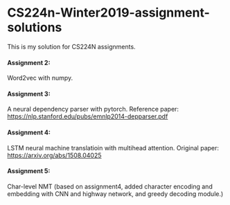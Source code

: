 # CS224n-Winter2019-assignment-solutions

This is my solution for CS224N assignments.

#### Assignment 2:
Word2vec with numpy.

#### Assignment 3:
A neural dependency parser with pytorch.
Reference paper:
https://nlp.stanford.edu/pubs/emnlp2014-depparser.pdf

#### Assignment 4:
LSTM neural machine translatioin with multihead attention.
Original paper:
https://arxiv.org/abs/1508.04025

#### Assignment 5:
Char-level NMT
(based on assignment4, added character encoding and embedding with CNN and highway network, and greedy decoding module.)
